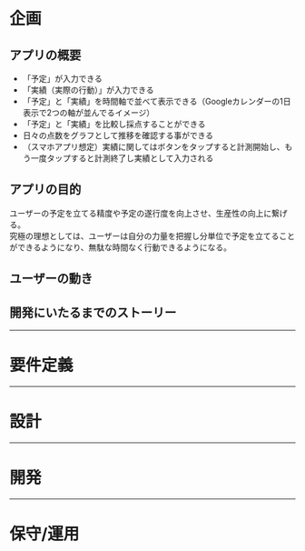# 企画

## アプリの概要

- 「予定」が入力できる
- 「実績（実際の行動）」が入力できる
- 「予定」と「実績」を時間軸で並べて表示できる（Googleカレンダーの1日表示で2つの軸が並んでるイメージ）
- 「予定」と「実績」を比較し採点することができる
- 日々の点数をグラフとして推移を確認する事ができる
- （スマホアプリ想定）実績に関してはボタンをタップすると計測開始し、もう一度タップすると計測終了し実績として入力される

## アプリの目的
ユーザーの予定を立てる精度や予定の遂行度を向上させ、生産性の向上に繋げる。  
究極の理想としては、ユーザーは自分の力量を把握し分単位で予定を立てることができるようになり、無駄な時間なく行動できるようになる。  

## ユーザーの動き

## 開発にいたるまでのストーリー

---

# 要件定義

---

# 設計

---

# 開発

---

# 保守/運用
